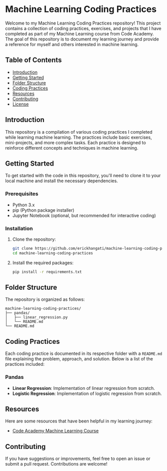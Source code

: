 # Machine Learning Coding Practices

Welcome to my Machine Learning Coding Practices repository! This project contains a collection of coding practices, exercises, and projects that I have completed as part of my Machine Learning course from Code Academy. The goal of this repository is to document my learning journey and provide a reference for myself and others interested in machine learning.

## Table of Contents

- [Introduction](#introduction)
- [Getting Started](#getting-started)
- [Folder Structure](#folder-structure)
- [Coding Practices](#coding-practices)
- [Resources](#resources)
- [Contributing](#contributing)
- [License](#license)

## Introduction

This repository is a compilation of various coding practices I completed while learning machine learning. The practices include basic exercises, mini-projects, and more complex tasks. Each practice is designed to reinforce different concepts and techniques in machine learning.

## Getting Started

To get started with the code in this repository, you'll need to clone it to your local machine and install the necessary dependencies.

### Prerequisites

- Python 3.x
- pip (Python package installer)
- Jupyter Notebook (optional, but recommended for interactive coding)

### Installation

1. Clone the repository:

   ```bash
   git clone https://github.com/erickhangati/machine-learning-coding-practices.git
   cd machine-learning-coding-practices
   
2. Install the required packages:

   ```bash
   pip install -r requirements.txt
   
## Folder Structure

The repository is organized as follows:

```
machine-learning-coding-practices/
├── pandas/
│   ├── linear_regression.py
│   └── README.md
└── README.md
```
## Coding Practices

Each coding practice is documented in its respective folder with a `README.md` file explaining the problem, approach, and solution. Below is a list of the practices included:

### Pandas

* **Linear Regression**: Implementation of linear regression from scratch.
* **Logistic Regression**: Implementation of logistic regression from scratch.



## Resources

Here are some resources that have been helpful in my learning journey:

* <a href="https://www.codecademy.com/learn/paths/data-science" target="_blank">Code Academy Machine Learning Course</a>

## Contributing

If you have suggestions or improvements, feel free to open an issue or submit a pull request. Contributions are welcome!
